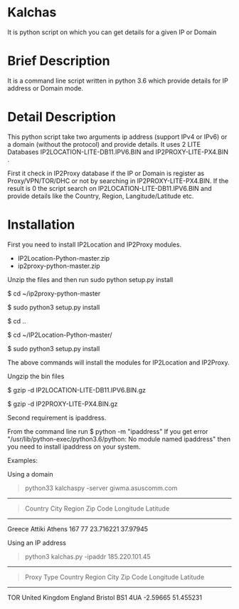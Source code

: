 # Kalchas
It is python script on which you can get details for a given IP or Domain

# Brief Description
It is a command line script written in python 3.6 which provide details for IP address or Domain mode.


# Detail Description
This python script take two arguments ip address (support IPv4 or IPv6) or a domain (without the protocol) and provide details.
It uses 2 LITE Databases IP2LOCATION-LITE-DB11.IPV6.BIN and IP2PROXY-LITE-PX4.BIN .

First it check in IP2Proxy database if the IP or Domain is register as Proxy/VPN/TOR/DHC or not by searching in IP2PROXY-LITE-PX4.BIN.
If the result is 0 the script search on IP2LOCATION-LITE-DB11.IPV6.BIN and provide details like the Country, Region, Langitude/Latitude etc.

# Installation

First you need to install IP2Location and IP2Proxy modules.
- IP2Location-Python-master.zip
- ip2proxy-python-master.zip

Unzip the files and then run sudo python setup.py install 

$ cd ~/ip2proxy-python-master

$ sudo python3 setup.py install

$ cd ..

$ cd ~/IP2Location-Python-master/

$ sudo python3 setup.py install

The above commands will install the modules for IP2Location and IP2Proxy.

Ungzip the bin files

$ gzip -d IP2LOCATION-LITE-DB11.IPV6.BIN.gz

$ gzip -d IP2PROXY-LITE-PX4.BIN.gz

Second requirement is ipaddress.

From the command line run $ python -m "ipaddress"
If you get error "/usr/lib/python-exec/python3.6/python: No module named  ipaddress" then you need to install ipaddress 
on your system.



Examples:

Using a domain

> python33 kalchaspy -server giwma.asuscomm.com
---------------------------------------------------------------------------
 > Country    City       Region     Zip Code   Longitude  Latitude  
---------------------------------------------------------------------------

Greece     Attiki     Athens     167 77     23.716221  37.97945  

Using an IP address

> python3 kalchas.py -ipaddr 185.220.101.45
---------------------------------------------------------------------------
> Proxy Type Country    Region     City       Zip Code   Longitude  Latitude  
---------------------------------------------------------------------------

TOR        United Kingdom England    Bristol    BS1 4UA    -2.59665   51.455231 
